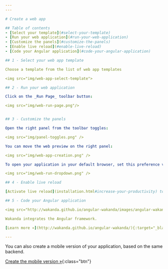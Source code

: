 ```yaml
---
---

# Create a web app

## Table of contents
- [Select your template](#select-your-template)
- [Run your web application](#run-your-web-application)
- [Customize the panels](#customize-the-panels)
- [Enable live reload](#enable-live-reload)
- [Code your Angular application](#code-your-angular-application)

## 1 - Select your web app template

Choose a template from the list of web app templates

<img src="img/web-app-select-template">

## 2 - Run your web application

Click on the _Run Page_ toolbar button:

<img src="img/web-run-page.png"/>


## 3 - Customize the panels

Open the right panel from the toolbar toggles:

<img src="img/panel-toggles.png" />

You can move the web preview on the right panel:

<img src="img/web-app-creation.png" />

To open your application in your default browser, set this preference via _Run Page_ dropdown:

<img src="img/web-run-dropdown.png" />

## 4 - Enable live reload

[Activate live reload](installation.html#increase-your-productivity) to reload automatically the page after any file changes occur.

## 5 - Code your Angular application

<img src="http://wakanda.github.io/angular-wakanda/images/angular-wakanda.png" />

Wakanda integrates the Angular framework.

[Learn more »](http://wakanda.github.io/angular-wakanda/){:target="_blank"}{:class="btn"}

---
```


You can also create a mobile version of your application, based on the same backend.

[Create the mobile version »](create-mobile-app.html){:class="btn"}

